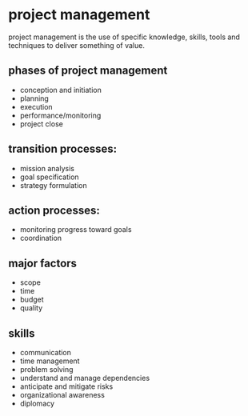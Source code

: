# project management

project management is the use of specific knowledge, skills, tools and techniques to deliver something of value.


## phases of project management 
* conception and initiation
* planning
* execution
* performance/monitoring
* project close


## transition processes:
* mission analysis
* goal specification
* strategy formulation


## action processes:
* monitoring progress toward goals
* coordination


## major factors
* scope
* time
* budget
* quality


## skills
* communication
* time management
* problem solving
* understand and manage dependencies
* anticipate and mitigate risks
* organizational awareness
* diplomacy

